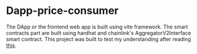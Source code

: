 # Dapp-price-consumer

The DApp or the frontend web app is built using vite framework. The smart contracts part are built using hardhat and chainlink's AggregatorV2Interface smart contract. This project was built to test my understanding after reading [this](https://docs.chain.link/docs/consuming-data-feeds/).
